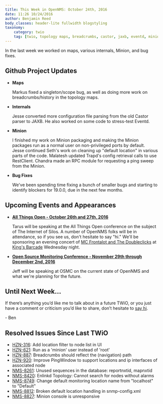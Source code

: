 ```yaml
---
title: This Week in OpenNMS: October 24th, 2016
date: 11:26 10/24/2016
author: Benjamin Reed
body_classes: header-lite fullwidth blogstyling
taxonomy:
    category: twio
    tag: [twio, topology maps, breadcrumbs, castor, jaxb, eventd, minion, rpms, location, trapd, rest, rpc, bug fixes, all things open, ato, mc frontalot, the doubleclicks, kings barcade, osmc]
---
```


In the last week we worked on maps, various internals, Minion, and bug fixes.

<!-- git log --all --no-merges --since='2016-10-17 00:00:00' --until='2016-10-24 00:00:00' --format='%Cblue%ai %Cgreen%aN %Cred%d %Creset%s %Cblue(%H)' | sort | less -R -->

Github Project Updates
----------------------

* __Maps__

  Markus fixed a singleton/scope bug, as well as doing more work on breadcrumbs/history in the topology maps.

* __Internals__

  Jesse converted more configuration file parsing from the old Castor parser to JAXB.  He also worked on some code to stress-test Eventd.

* __Minion__

  I finished my work on Minion packaging and making the Minion packages run as a normal user on non-privileged ports by default.  Jesse continued Seth's work on cleaning up "default location" in various parts of the code.  Malatesh updated Trapd's config retrieval calls to use RestClient.  Chandra made an RPC module for requesting a ping sweep from the Minion.

* __Bug Fixes__

  We've been spending time fixing a bunch of smaller bugs and starting to identify blockers for 19.0.0, due in the next few months.

Upcoming Events and Appearances
-------------------------------

* __[All Things Open - October 26th and 27th, 2016](https://allthingsopen.org/)__

  Tarus will be speaking at the All Things Open conference on the subject of The Internet of Silos.  A number of OpenNMS folks will be in attendance, so if you see us, don't hesitate to say "hi."  We'll be sponsoring an evening concert of [MC Frontalot and The Doubleclicks](http://www.adventuresinoss.com/2016/07/05/mc-frontalot-and-the-doubleclicks-at-all-things-open/) at [King's Barcade](http://www.kingsbarcade.com/) Wednesday night.

* __[Open Source Monitoring Conference - November 29th through December 2nd, 2016](https://www.netways.de/en/events_trainings/osmc/overview/)__

  Jeff will be speaking at OSMC on the current state of OpenNMS and what we're planning for the future.

Until Next Week…
----------------

If there’s anything you’d like me to talk about in a future TWiO, or you just have a comment or criticism you’d like to share, don’t hesitate to [say hi](mailto:twio@opennms.org).

\- Ben

Resolved Issues Since Last TWiO
-------------------------------

* [HZN-316](https://issues.opennms.org/browse/HZN-316): Add location filter to node list in UI
* [HZN-621](https://issues.opennms.org/browse/HZN-621): Run as a 'minion' user instead of 'root'
* [HZN-887](https://issues.opennms.org/browse/HZN-887): Breadcrumbs should reflect the (navigation) path
* [HZN-920](https://issues.opennms.org/browse/HZN-920): Improve PingWindow to support locations and ip interfaces of associated node
* [NMS-8261](https://issues.opennms.org/browse/NMS-8261): Unused sequences in the database: reportnxtid, mapnxtid
* [NMS-8420](https://issues.opennms.org/browse/NMS-8420): Enlinkd Topology: Cannot search for nodes without alarms
* [NMS-8749](https://issues.opennms.org/browse/NMS-8749): Change default monitoring location name from "localhost" to "Default"
* [NMS-8812](https://issues.opennms.org/browse/NMS-8812): Broken default location handling in snmp-config.xml
* [NMS-8827](https://issues.opennms.org/browse/NMS-8827): Minion console is unresponsive

<!--
  https://github.com/OpenNMS/twio-fodder/blob/master/scripts/twio-issues-list.pl
-->
